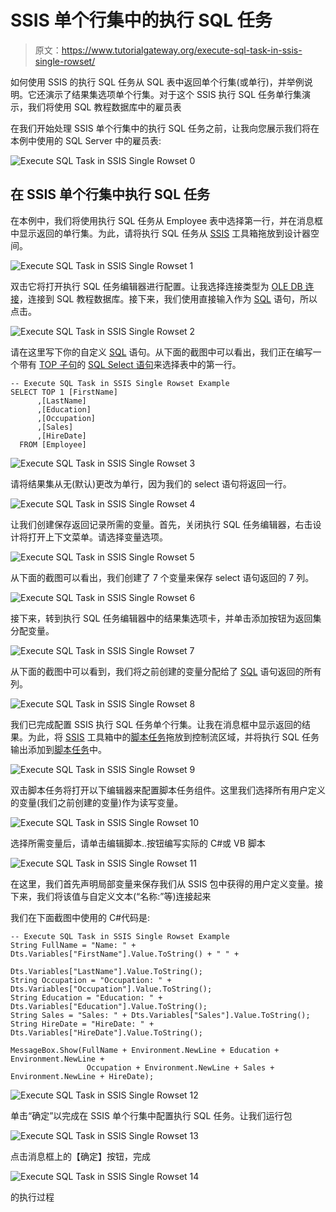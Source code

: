 # SSIS 单个行集中的执行 SQL 任务

> 原文：<https://www.tutorialgateway.org/execute-sql-task-in-ssis-single-rowset/>

如何使用 SSIS 的执行 SQL 任务从 SQL 表中返回单个行集(或单行)，并举例说明。它还演示了结果集选项单个行集。对于这个 SSIS 执行 SQL 任务单行集演示，我们将使用 SQL 教程数据库中的雇员表

在我们开始处理 SSIS 单个行集中的执行 SQL 任务之前，让我向您展示我们将在本例中使用的 SQL Server 中的雇员表:

![Execute SQL Task in SSIS Single Rowset 0](img/acf33e4e68686a20303547dc73e43ef6.png)

## 在 SSIS 单个行集中执行 SQL 任务

在本例中，我们将使用执行 SQL 任务从 Employee 表中选择第一行，并在消息框中显示返回的单行集。为此，请将执行 SQL 任务从 [SSIS](https://www.tutorialgateway.org/ssis/) 工具箱拖放到设计器空间。

![Execute SQL Task in SSIS Single Rowset 1](img/e645cbb0acdbfbed567a24c00f077ca6.png)

双击它将打开执行 SQL 任务编辑器进行配置。让我选择连接类型为 [OLE DB 连接](https://www.tutorialgateway.org/ole-db-connection-manager-in-ssis/)，连接到 SQL 教程数据库。接下来，我们使用直接输入作为 [SQL](https://www.tutorialgateway.org/sql/) 语句，所以点击。

![Execute SQL Task in SSIS Single Rowset 2](img/8d7552755598aabc251bf367ac79f2af.png)

请在这里写下你的自定义 [SQL](https://www.tutorialgateway.org/sql/) 语句。从下面的截图中可以看出，我们正在编写一个带有 [TOP 子句](https://www.tutorialgateway.org/sql-top-clause/)的 [SQL Select 语句](https://www.tutorialgateway.org/sql-select-statement/)来选择表中的第一行。

```
-- Execute SQL Task in SSIS Single Rowset Example
SELECT TOP 1 [FirstName]
      ,[LastName]
      ,[Education]
      ,[Occupation]
      ,[Sales]
      ,[HireDate]
  FROM [Employee]
```

![Execute SQL Task in SSIS Single Rowset 3](img/1af759178f0e49085d9db5ca5e1671ff.png)

请将结果集从无(默认)更改为单行，因为我们的 select 语句将返回一行。

![Execute SQL Task in SSIS Single Rowset 4](img/0e136a70a357425466203ed4fab29c5c.png)

让我们创建保存返回记录所需的变量。首先，关闭执行 SQL 任务编辑器，右击设计将打开上下文菜单。请选择变量选项。

![Execute SQL Task in SSIS Single Rowset 5](img/5fde175d68564f367618d18e7ca7dc72.png)

从下面的截图可以看出，我们创建了 7 个变量来保存 select 语句返回的 7 列。

![Execute SQL Task in SSIS Single Rowset 6](img/f5ddfa48efa0ecda0e90a4d093020e1b.png)

接下来，转到执行 SQL 任务编辑器中的结果集选项卡，并单击添加按钮为返回集分配变量。

![Execute SQL Task in SSIS Single Rowset 7](img/948178bc8fb0f0c6b79ea28365d56b67.png)

从下面的截图中可以看到，我们将之前创建的变量分配给了 [SQL](https://www.tutorialgateway.org/sql/) 语句返回的所有列。

![Execute SQL Task in SSIS Single Rowset 8](img/f1e9dfef346ae611e81f705f593e8277.png)

我们已完成配置 SSIS 执行 SQL 任务单个行集。让我在消息框中显示返回的结果。为此，将 [SSIS](https://www.tutorialgateway.org/ssis/) 工具箱中的[脚本任务](https://www.tutorialgateway.org/script-task-in-ssis/)拖放到控制流区域，并将执行 SQL 任务输出添加到[脚本任务](https://www.tutorialgateway.org/script-task-in-ssis/)中。

![Execute SQL Task in SSIS Single Rowset 9](img/a1fc48479d39f87d5b0ae1032411b385.png)

双击脚本任务将打开以下编辑器来配置脚本任务组件。这里我们选择所有用户定义的变量(我们之前创建的变量)作为读写变量。

![Execute SQL Task in SSIS Single Rowset 10](img/0e936b179ef51b2469945c0fc19d9a9a.png)

选择所需变量后，请单击编辑脚本..按钮编写实际的 C#或 VB 脚本

![Execute SQL Task in SSIS Single Rowset 11](img/61b68726a919aae0a9ed3b3caf7d0bdf.png)

在这里，我们首先声明局部变量来保存我们从 SSIS 包中获得的用户定义变量。接下来，我们将该值与自定义文本(“名称:”等)连接起来

我们在下面截图中使用的 C#代码是:

```
-- Execute SQL Task in SSIS Single Rowset Example
String FullName = "Name: " + Dts.Variables["FirstName"].Value.ToString() + " " + 
                             Dts.Variables["LastName"].Value.ToString();
String Occupation = "Occupation: " + Dts.Variables["Occupation"].Value.ToString();
String Education = "Education: " + Dts.Variables["Education"].Value.ToString();
String Sales = "Sales: " + Dts.Variables["Sales"].Value.ToString();
String HireDate = "HireDate: " + Dts.Variables["HireDate"].Value.ToString();

MessageBox.Show(FullName + Environment.NewLine + Education + Environment.NewLine +
                 Occupation + Environment.NewLine + Sales + Environment.NewLine + HireDate);
```

![Execute SQL Task in SSIS Single Rowset 12](img/371c3fba8bc54292a9b5f688a824af46.png)

单击“确定”以完成在 SSIS 单个行集中配置执行 SQL 任务。让我们运行包

![Execute SQL Task in SSIS Single Rowset 13](img/827a3718fdf5e11cb1d3b4d16edcf974.png)

点击消息框上的【确定】按钮，完成

![Execute SQL Task in SSIS Single Rowset 14](img/a4a0c7bb5d65fd0d49617d0b53fb9019.png)

的执行过程